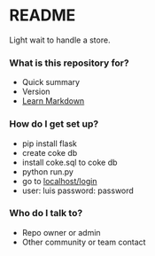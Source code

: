 # README #

Light wait to handle a store.

### What is this repository for? ###

* Quick summary
* Version
* [Learn Markdown](https://bitbucket.org/tutorials/markdowndemo)

### How do I get set up? ###

* pip install flask
* create coke db
* install coke.sql to coke db
* python run.py
* go to [localhost/login](http://localhost/login)
* user: luis password: password

### Who do I talk to? ###

* Repo owner or admin
* Other community or team contact
